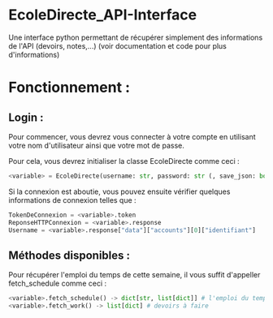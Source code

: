 # EcoleDirecte_API-Interface
Une interface python permettant de récupérer simplement des informations de l'API (devoirs, notes,...)
(voir documentation et code pour plus d'informations)

# Fonctionnement :
## Login :
Pour commencer, vous devrez vous connecter à votre compte en utilisant votre nom d'utilisateur ainsi que votre mot de passe.

Pour cela, vous devrez initialiser la classe EcoleDirecte comme ceci :
```py
<variable> = EcoleDirecte(username: str, password: str (, save_json: bool))
```
Si la connexion est aboutie, vous pouvez ensuite vérifier quelques informations de connexion telles que :
```py
TokenDeConnexion = <variable>.token
ReponseHTTPConnexion = <variable>.response
Username = <variable>.response["data"]["accounts"][0]["identifiant"]
```
## Méthodes disponibles :
Pour récupérer l'emploi du temps de cette semaine, il vous suffit d'appeller fetch_schedule comme ceci :
```py
<variable>.fetch_schedule() -> dict[str, list[dict]] # l'emploi du temps de cette semaine
<variable>.fetch_work() -> list[dict] # devoirs à faire
```

